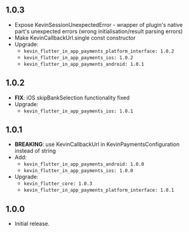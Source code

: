 ## 1.0.3

* Expose KevinSessionUnexpectedError - wrapper of plugin's native part's unexpected errors (wrong
  initialisation/result parsing errors)
* Make KevinCallbackUrl.single const constructor
* Upgrade:
    - `kevin_flutter_in_app_payments_platform_interface: 1.0.2`
    - `kevin_flutter_in_app_payments_ios: 1.0.2`
    - `kevin_flutter_in_app_payments_android: 1.0.1`

## 1.0.2

* **FIX**: iOS skipBankSelection functionality fixed
* Upgrade:
    - `kevin_flutter_in_app_payments_ios: 1.0.1`

## 1.0.1

* **BREAKING**: use KevinCallbackUrl in KevinPaymentsConfiguration instead of string
* Add:
    - `kevin_flutter_in_app_payments_android: 1.0.0`
    - `kevin_flutter_in_app_payments_ios: 1.0.0`
* Upgrade:
    - `kevin_flutter_core: 1.0.3`
    - `kevin_flutter_in_app_payments_platform_interface: 1.0.1`

## 1.0.0

* Initial release.